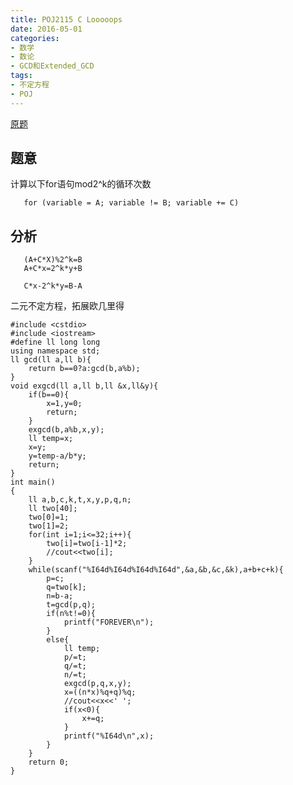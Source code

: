 ```yaml
---
title: POJ2115 C Looooops
date: 2016-05-01 
categories:
- 数学
- 数论
- GCD和Extended_GCD
tags:
- 不定方程
- POJ
---
```


[原题](http://poj.org/problem?id=2115)


## 题意

计算以下for语句mod2^k的循环次数

       for (variable = A; variable != B; variable += C)       


## 分析

       (A+C*X)%2^k=B
       A+C*x=2^k*y+B

       C*x-2^k*y=B-A

二元不定方程，拓展欧几里得


```
#include <cstdio>
#include <iostream>
#define ll long long
using namespace std;
ll gcd(ll a,ll b){
    return b==0?a:gcd(b,a%b);
}
void exgcd(ll a,ll b,ll &x,ll&y){
    if(b==0){
        x=1,y=0;
        return;
    }
    exgcd(b,a%b,x,y);
    ll temp=x;
    x=y;
    y=temp-a/b*y;
    return;
}
int main()
{
    ll a,b,c,k,t,x,y,p,q,n;
    ll two[40];
    two[0]=1;
    two[1]=2;
    for(int i=1;i<=32;i++){
        two[i]=two[i-1]*2;
        //cout<<two[i];
    }
    while(scanf("%I64d%I64d%I64d%I64d",&a,&b,&c,&k),a+b+c+k){
        p=c;
        q=two[k];
        n=b-a;
        t=gcd(p,q);
        if(n%t!=0){
            printf("FOREVER\n");
        }
        else{
            ll temp;
            p/=t;
            q/=t;
            n/=t;
            exgcd(p,q,x,y);
            x=((n*x)%q+q)%q;
            //cout<<x<<' ';
            if(x<0){
                x+=q;
            }
            printf("%I64d\n",x);
        }
    }
    return 0;
}

```
